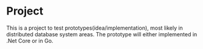# Project
  This is a project to test prototypes(idea/implementation), most likely in distributed database system areas.
  The prototype will either implemented in .Net Core or in Go.
